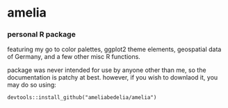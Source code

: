# amelia

### personal R package
featuring my go to color palettes, ggplot2 theme elements, geospatial data of Germany, and a few other misc R functions.

package was never intended for use by anyone other than me, so the documentation is patchy at best. however, if you wish to downlaod it, you may do so using:
```
devtools::install_github("ameliabedelia/amelia")
```
